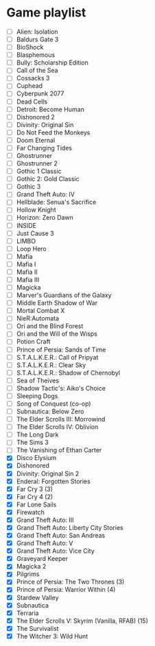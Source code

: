 # Game playlist

- [ ] Alien: Isolation
- [ ] Baldurs Gate 3
- [ ] BioShock
- [ ] Blasphemous
- [ ] Bully: Scholarship Edition
- [ ] Call of the Sea
- [ ] Cossacks 3
- [ ] Cuphead
- [ ] Cyberpunk 2077
- [ ] Dead Cells
- [ ] Detroit: Become Human
- [ ] Dishonored 2
- [ ] Divinity: Original Sin
- [ ] Do Not Feed the Monkeys
- [ ] Doom Eternal
- [ ] Far Changing Tides
- [ ] Ghostrunner
- [ ] Ghostrunner 2
- [ ] Gothic 1 Classic
- [ ] Gothic 2: Gold Classic
- [ ] Gothic 3
- [ ] Grand Theft Auto: IV
- [ ] Hellblade: Senua's Sacrifice
- [ ] Hollow Knight
- [ ] Horizon: Zero Dawn
- [ ] INSIDE
- [ ] Just Cause 3
- [ ] LIMBO
- [ ] Loop Hero
- [ ] Mafia
- [ ] Mafia I
- [ ] Mafia II
- [ ] Mafia III
- [ ] Magicka
- [ ] Marver's Guardians of the Galaxy
- [ ] Middle Earth Shadow of War
- [ ] Mortal Combat X
- [ ] NieR:Automata
- [ ] Ori and the Blind Forest
- [ ] Ori and the Will of the Wisps
- [ ] Potion Craft
- [ ] Prince of Persia: Sands of Time
- [ ] S.T.A.L.K.E.R.: Call of Pripyat
- [ ] S.T.A.L.K.E.R.: Clear Sky
- [ ] S.T.A.L.K.E.R.: Shadow of Chernobyl
- [ ] Sea of Theives
- [ ] Shadow Tactic's: Aiko's Choice
- [ ] Sleeping Dogs
- [ ] Song of Conquest (co-op)
- [ ] Subnautica: Below Zero
- [ ] The Elder Scrolls III: Morrowind
- [ ] The Elder Scrolls IV: Oblivion
- [ ] The Long Dark
- [ ] The Sims 3
- [ ] The Vanishing of Ethan Carter
- [x] Disco Elysium
- [x] Dishonored
- [x] Divinity: Original Sin 2
- [x] Enderal: Forgotten Stories
- [x] Far Cry 3 (3)
- [x] Far Cry 4 (2)
- [x] Far Lone Sails
- [x] Firewatch
- [x] Grand Theft Auto: III
- [x] Grand Theft Auto: Liberty City Stories
- [x] Grand Theft Auto: San Andreas
- [x] Grand Theft Auto: V
- [x] Grand Theft Auto: Vice City
- [x] Graveyard Keeper
- [x] Magicka 2
- [x] Pilgrims
- [x] Prince of Persia: The Two Thrones (3)
- [x] Prince of Persia: Warrior Within (4)
- [x] Stardew Valley
- [x] Subnautica
- [x] Terraria
- [x] The Elder Scrolls V: Skyrim (Vanilla, RFAB) (15)
- [x] The Survivalist
- [x] The Witcher 3: Wild Hunt
